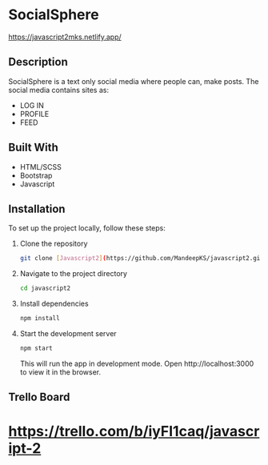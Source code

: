 
# SocialSphere 
https://javascript2mks.netlify.app/

## Description 
SocialSphere is a text only social media where people can, make posts.
The social media contains sites as:
- LOG IN
- PROFILE
- FEED

## Built With

- HTML/SCSS
- Bootstrap
- Javascript

## Installation
To set up the project locally, follow these steps:

1.  Clone the repository
    ```bash
    git clone [Javascript2](https://github.com/MandeepKS/javascript2.git)
    ```

2.  Navigate to the project directory
    ```bash
    cd javascript2
    ```

3.  Install dependencies
    ```bash
    npm install
    ```

4.  Start the development server
    ```bash
    npm start
    ```
    This will run the app in development mode. Open http://localhost:3000 to view it in the browser.

## Trello Board
https://trello.com/b/iyFI1caq/javascript-2
=======
